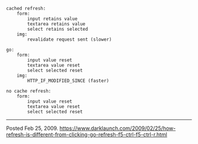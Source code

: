```
cached refresh:
	form:
		input retains value
		textarea retains value
		select retains selected
	img:
		revalidate request sent (slower)
		
go:
	form:
		input value reset
		textarea value reset
		select selected reset
	img:
		HTTP_IF_MODIFIED_SINCE (faster)

no cache refresh:
	form:
		input value reset
		textarea value reset
		select selected reset
```

---


Posted Feb 25, 2009.
https://www.darklaunch.com/2009/02/25/how-refresh-is-different-from-clicking-go-refresh-f5-ctrl-f5-ctrl-r.html